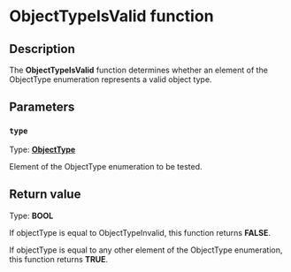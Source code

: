 # ObjectTypeIsValid function

## Description

The **ObjectTypeIsValid** function determines whether an element of the ObjectType enumeration represents a valid object type.

## Parameters

### `type`

Type: **[ObjectType](https://learn.microsoft.com/windows/desktop/api/gdiplusenums/ne-gdiplusenums-objecttype)**

Element of the ObjectType enumeration to be tested.

## Return value

Type: **BOOL**

If objectType is equal to ObjectTypeInvalid, this function returns **FALSE**.

 If objectType is equal to any other element of the ObjectType enumeration, this function returns **TRUE**.